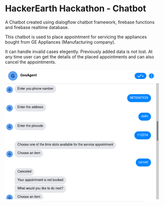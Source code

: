 # HackerEarth Hackathon - Chatbot
A Chatbot created using dialogflow chatbot framework, firebase functions and firebase realtime database.

This chatbot is used to place appointment for servicing the appliances bought from GE Appliances (Manufacturing company).

It can handle invalid cases elegently. Previously added data is not lost.
At any time user can get the details of the placed appointments and can also cancel the appointments.

![alt text](https://github.com/adityaviki/GEAgent-Chatbot/blob/master/Screenshot%20from%202021-08-03%2010-47-43.png)
